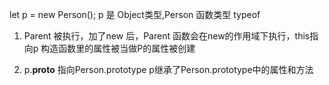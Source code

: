 <!-- new 到底做了什么？ -->
let p = new Person();
p 是 Object类型,Person 函数类型 typeof 
1. Parent 被执行，加了new 后，Parent 函数会在new的作用域下执行，this指向p 构造函数里的属性被当做P的属性被创建

2. p.__proto__ 指向Person.prototype  p继承了Person.prototype中的属性和方法